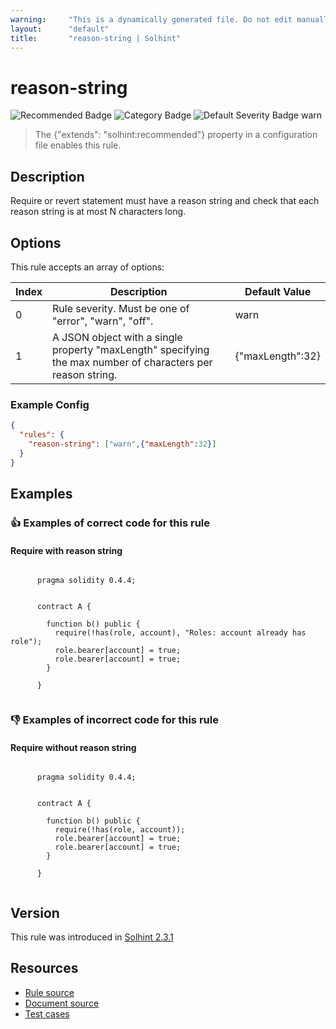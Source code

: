 ```yaml
---
warning:     "This is a dynamically generated file. Do not edit manually."
layout:      "default"
title:       "reason-string | Solhint"
---
```


# reason-string
![Recommended Badge](https://img.shields.io/badge/-Recommended-brightgreen)
![Category Badge](https://img.shields.io/badge/-Best%20Practice%20Rules-informational)
![Default Severity Badge warn](https://img.shields.io/badge/Default%20Severity-warn-yellow)
> The {"extends": "solhint:recommended"} property in a configuration file enables this rule.


## Description
Require or revert statement must have a reason string and check that each reason string is at most N characters long.

## Options
This rule accepts an array of options:

| Index | Description                                                                                                 | Default Value    |
| ----- | ----------------------------------------------------------------------------------------------------------- | ---------------- |
| 0     | Rule severity. Must be one of "error", "warn", "off".                                                       | warn             |
| 1     | A JSON object with a single property "maxLength" specifying the max number of characters per reason string. | {"maxLength":32} |


### Example Config
```json
{
  "rules": {
    "reason-string": ["warn",{"maxLength":32}]
  }
}
```


## Examples
### 👍 Examples of **correct** code for this rule

#### Require with reason string

```solidity

      pragma solidity 0.4.4;
        
        
      contract A {
        
        function b() public {
          require(!has(role, account), "Roles: account already has role");
          role.bearer[account] = true;
          role.bearer[account] = true;
        }
    
      }
    
```

### 👎 Examples of **incorrect** code for this rule

#### Require without reason string

```solidity

      pragma solidity 0.4.4;
        
        
      contract A {
        
        function b() public {
          require(!has(role, account));
          role.bearer[account] = true;
          role.bearer[account] = true;
        }
    
      }
    
```

## Version
This rule was introduced in [Solhint 2.3.1](https://github.com/protofire/solhint/tree/v2.3.1)

## Resources
- [Rule source](https://github.com/protofire/solhint/tree/master/lib/rules/best-practises/reason-string.js)
- [Document source](https://github.com/protofire/solhint/tree/master/docs/rules/best-practises/reason-string.md)
- [Test cases](https://github.com/protofire/solhint/tree/master/test/rules/best-practises/reason-string.js)

